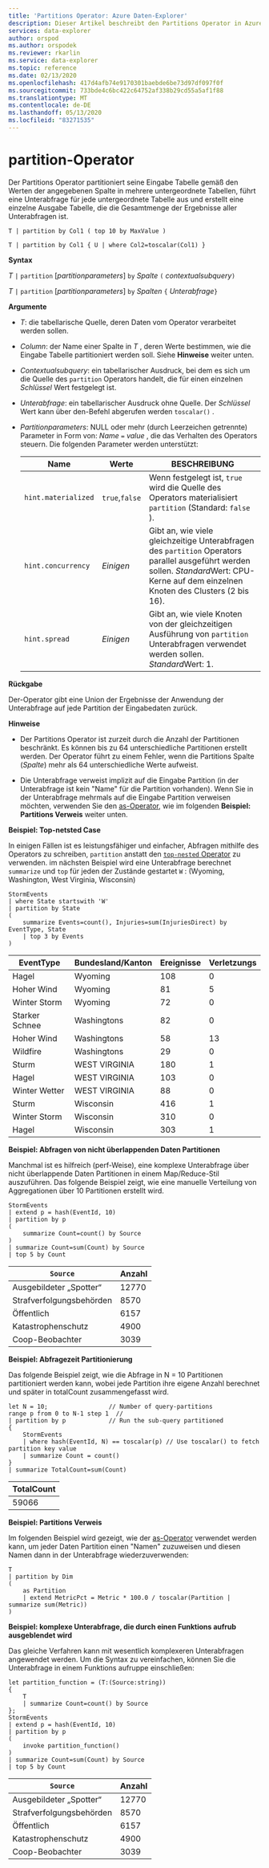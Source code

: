 ```yaml
---
title: 'Partitions Operator: Azure Daten-Explorer'
description: Dieser Artikel beschreibt den Partitions Operator in Azure Daten-Explorer.
services: data-explorer
author: orspod
ms.author: orspodek
ms.reviewer: rkarlin
ms.service: data-explorer
ms.topic: reference
ms.date: 02/13/2020
ms.openlocfilehash: 417d4afb74e9170301baebde6be73d97df097f0f
ms.sourcegitcommit: 733bde4c6bc422c64752af338b29cd55a5af1f88
ms.translationtype: MT
ms.contentlocale: de-DE
ms.lasthandoff: 05/13/2020
ms.locfileid: "83271535"
---
```

# <a name="partition-operator"></a>partition-Operator

Der Partitions Operator partitioniert seine Eingabe Tabelle gemäß den Werten der angegebenen Spalte in mehrere untergeordnete Tabellen, führt eine Unterabfrage für jede untergeordnete Tabelle aus und erstellt eine einzelne Ausgabe Tabelle, die die Gesamtmenge der Ergebnisse aller Unterabfragen ist. 

```kusto
T | partition by Col1 ( top 10 by MaxValue )

T | partition by Col1 { U | where Col2=toscalar(Col1) }
```

**Syntax**

*T* `|` `partition` [*partitionparameters*] `by` *Spalte* `(` *contextualsubquery*`)`

*T* `|` `partition` [*partitionparameters*] `by` *Spalten* `{` *Unterabfrage*`}`

**Argumente**

* *T*: die tabellarische Quelle, deren Daten vom Operator verarbeitet werden sollen.

* *Column*: der Name einer Spalte in *T* , deren Werte bestimmen, wie die Eingabe Tabelle partitioniert werden soll. Siehe **Hinweise** weiter unten.

* *Contextualsubquery*: ein tabellarischer Ausdruck, bei dem es sich um die Quelle des `partition` Operators handelt, die für einen einzelnen *Schlüssel* Wert festgelegt ist.

* *Unterabfrage*: ein tabellarischer Ausdruck ohne Quelle. Der *Schlüssel* Wert kann über den-Befehl abgerufen werden `toscalar()` .

* *Partitionparameters*: NULL oder mehr (durch Leerzeichen getrennte) Parameter in Form von: *Name* `=` *value* , die das Verhalten des Operators steuern. Die folgenden Parameter werden unterstützt:

  |Name               |Werte         |BESCHREIBUNG|
  |-------------------|---------------|-----------|
  |`hint.materialized`|`true`,`false` |Wenn festgelegt ist, `true` wird die Quelle des Operators materialisiert `partition` (Standard: `false` ).|
  |`hint.concurrency`|*Einigen*|Gibt an, wie viele gleichzeitige Unterabfragen des `partition` Operators parallel ausgeführt werden sollen. *Standard*Wert: CPU-Kerne auf dem einzelnen Knoten des Clusters (2 bis 16).|
  |`hint.spread`|*Einigen*|Gibt an, wie viele Knoten von der gleichzeitigen Ausführung von `partition` Unterabfragen verwendet werden sollen. *Standard*Wert: 1.|

**Rückgabe**

Der-Operator gibt eine Union der Ergebnisse der Anwendung der Unterabfrage auf jede Partition der Eingabedaten zurück.

**Hinweise**

* Der Partitions Operator ist zurzeit durch die Anzahl der Partitionen beschränkt.
  Es können bis zu 64 unterschiedliche Partitionen erstellt werden.
  Der Operator führt zu einem Fehler, wenn die Partitions Spalte (*Spalte*) mehr als 64 unterschiedliche Werte aufweist.

* Die Unterabfrage verweist implizit auf die Eingabe Partition (in der Unterabfrage ist kein "Name" für die Partition vorhanden). Wenn Sie in der Unterabfrage mehrmals auf die Eingabe Partition verweisen möchten, verwenden Sie den [as-Operator](asoperator.md), wie im folgenden **Beispiel: Partitions Verweis** weiter unten.

**Beispiel: Top-netsted Case**

In einigen Fällen ist es leistungsfähiger und einfacher, Abfragen mithilfe des Operators zu schreiben, `partition` anstatt den [ `top-nested` Operator](topnestedoperator.md) zu verwenden. im nächsten Beispiel wird eine Unterabfrage berechnet `summarize` und `top` für jeden der Zustände gestartet `W` : (Wyoming, Washington, West Virginia, Wisconsin)

<!-- csl: https://help.kusto.windows.net:443/Samples -->
```kusto
StormEvents
| where State startswith 'W'
| partition by State 
(
    summarize Events=count(), Injuries=sum(InjuriesDirect) by EventType, State
    | top 3 by Events 
) 

```
|EventType|Bundesland/Kanton|Ereignisse|Verletzungs|
|---|---|---|---|
|Hagel|Wyoming|108|0|
|Hoher Wind|Wyoming|81|5|
|Winter Storm|Wyoming|72|0|
|Starker Schnee|Washingtons|82|0|
|Hoher Wind|Washingtons|58|13|
|Wildfire|Washingtons|29|0|
|Sturm|WEST VIRGINIA|180|1|
|Hagel|WEST VIRGINIA|103|0|
|Winter Wetter|WEST VIRGINIA|88|0|
|Sturm|Wisconsin|416|1|
|Winter Storm|Wisconsin|310|0|
|Hagel|Wisconsin|303|1|

**Beispiel: Abfragen von nicht überlappenden Daten Partitionen**

Manchmal ist es hilfreich (perf-Weise), eine komplexe Unterabfrage über nicht überlappende Daten Partitionen in einem Map/Reduce-Stil auszuführen. Das folgende Beispiel zeigt, wie eine manuelle Verteilung von Aggregationen über 10 Partitionen erstellt wird.

<!-- csl: https://help.kusto.windows.net:443/Samples -->
```kusto
StormEvents
| extend p = hash(EventId, 10)
| partition by p
(
    summarize Count=count() by Source 
)
| summarize Count=sum(Count) by Source
| top 5 by Count
```

|`Source`|Anzahl|
|---|---|
|Ausgebildeter „Spotter“|12770|
|Strafverfolgungsbehörden|8570|
|Öffentlich|6157|
|Katastrophenschutz|4900|
|Coop-Beobachter|3039|

**Beispiel: Abfragezeit Partitionierung**

Das folgende Beispiel zeigt, wie die Abfrage in N = 10 Partitionen partitioniert werden kann, wobei jede Partition ihre eigene Anzahl berechnet und später in totalCount zusammengefasst wird.

<!-- csl: https://help.kusto.windows.net/Samples -->
```kusto
let N = 10;                 // Number of query-partitions
range p from 0 to N-1 step 1  // 
| partition by p            // Run the sub-query partitioned 
{
    StormEvents 
    | where hash(EventId, N) == toscalar(p) // Use toscalar() to fetch partition key value
    | summarize Count = count()
}
| summarize TotalCount=sum(Count) 
```

|TotalCount|
|---|
|59066|


**Beispiel: Partitions Verweis**

Im folgenden Beispiel wird gezeigt, wie der [as-Operator](asoperator.md) verwendet werden kann, um jeder Daten Partition einen "Namen" zuzuweisen und diesen Namen dann in der Unterabfrage wiederzuverwenden:

```kusto
T
| partition by Dim
(
    as Partition
    | extend MetricPct = Metric * 100.0 / toscalar(Partition | summarize sum(Metric))
)
```

**Beispiel: komplexe Unterabfrage, die durch einen Funktions aufrub ausgeblendet wird**

Das gleiche Verfahren kann mit wesentlich komplexeren Unterabfragen angewendet werden. Um die Syntax zu vereinfachen, können Sie die Unterabfrage in einem Funktions aufruppe einschließen:

<!-- csl: https://help.kusto.windows.net:443/Samples -->
```kusto
let partition_function = (T:(Source:string)) 
{
    T
    | summarize Count=count() by Source
};
StormEvents
| extend p = hash(EventId, 10)
| partition by p
(
    invoke partition_function()
)
| summarize Count=sum(Count) by Source
| top 5 by Count
```

|`Source`|Anzahl|
|---|---|
|Ausgebildeter „Spotter“|12770|
|Strafverfolgungsbehörden|8570|
|Öffentlich|6157|
|Katastrophenschutz|4900|
|Coop-Beobachter|3039|
